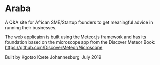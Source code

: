 # Araba

A Q&A site for African SME/Startup founders to get meaningful advice in running their businesses.

The web applicaion is built using the Meteor.js framework and has its foundation based on the microscope app from the Discover Meteor Book: https://github.com/DiscoverMeteor/Microscope

Built by Kgotso Koete
Johannesburg, July 2019 
